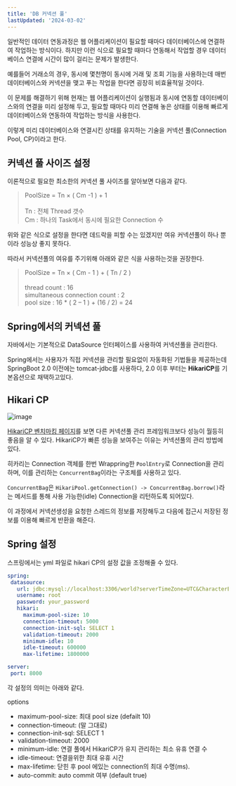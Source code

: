 ```yaml
---
title: 'DB 커넥션 풀'
lastUpdated: '2024-03-02'
---
```


일반적인 데이터 연동과정은 웹 어플리케이션이 필요할 때마다 데이터베이스에 연결하여 작업하는 방식이다. 하지만 이런 식으로 필요할 때마다 연동해서 작업할 경우 데이터베이스 연결에 시간이 많이 걸리는 문제가 발생한다.

예를들어 거래소의 경우, 동시에 몇천명이 동시에 거래 및 조회 기능을 사용하는데 매번 데이터베이스와 커넥션을 맺고 푸는 작업을 한다면 굉장히 비효율적일 것이다.

이 문제를 해결하기 위해 현재는 웹 어플리케이션이 실행됨과 동시에 연동할 데이터베이스와의 연결을 미리 설정해 두고, 필요할 때마다 미리 연결해 놓은 상태를 이용해 빠르게 데이터베이스와 연동하여 작업하는 방식을 사용한다.

이렇게 미리 데이터베이스와 연결시킨 상태를 유지하는 기술을 커넥션 풀(Connection Pool, CP)이라고 한다.

## 커넥션 풀 사이즈 설정

이론적으로 필요한 최소한의 커넥션 풀 사이즈를 알아보면 다음과 같다.

> PoolSize = Tn × ( Cm -1 ) + 1 <br><br> Tn : 전체 Thread 갯수 <br> Cm : 하나의 Task에서 동시에 필요한 Connection 수

위와 같은 식으로 설정을 한다면 데드락을 피할 수는 있겠지만 여유 커넥션풀이 하나 뿐이라 성능상 좋지 못하다.

따라서 커넥션풀의 여유를 주기위해 아래와 같은 식을 사용하는것을 권장한다.

> PoolSize = Tn × ( Cm - 1 ) + ( Tn / 2 ) <br><br> thread count : 16 <br> simultaneous connection count : 2 <br> pool size : 16 * ( 2 – 1 ) + (16 / 2) = 24

## Spring에서의 커넥션 풀

자바에서는 기본적으로 DataSource 인터페이스를 사용하여 커넥션풀을 관리한다.

Spring에서는 사용자가 직접 커넥션을 관리할 필요없이 자동화된 기법들을 제공하는데 SpringBoot 2.0 이전에는 tomcat-jdbc를 사용하다, 2.0 이후 부터는 **HikariCP**를 기본옵션으로 채택하고있다.

## Hikari CP

![image](https://user-images.githubusercontent.com/81006587/230904793-ca2415c1-8dc6-425e-9fab-5e8975c7e591.png)

[HikariCP 벤치마킹 페이지](https://github.com/brettwooldridge/HikariCP-benchmark)를 보면 다른 커넥션풀 관리 프레임워크보다 성능이 월등히 좋음을 알 수 있다. HikariCP가 빠른 성능을 보여주는 이유는 커넥션풀의 관리 방법에 있다.

히카리는 Connection 객체를 한번 Wrappring한 `PoolEntry`로 Connection을 관리하며, 이를 관리하는 `ConcurrentBag`이라는 구조체를 사용하고 있다.

`ConcurrentBag`은 `HikariPool.getConnection() -> ConcurrentBag.borrow()`라는 메서드를 통해 사용 가능한(idle) Connection을 리턴하도록 되어있다.

이 과정에서 커넥션생성을 요청한 스레드의 정보를 저장해두고 다음에 접근시 저장된 정보를 이용해 빠르게 반환을 해준다.

## Spring 설정

스프링에서는 yml 파일로 hikari CP의 설정 값을 조정해줄 수 있다.

```yml
spring:
 datasource:
   url: jdbc:mysql://localhost:3306/world?serverTimeZone=UTC&CharacterEncoding=UTF-8
   username: root
   password: your_password
   hikari:
     maximum-pool-size: 10
     connection-timeout: 5000
     connection-init-sql: SELECT 1
     validation-timeout: 2000
     minimum-idle: 10
     idle-timeout: 600000
     max-lifetime: 1800000

server:
 port: 8000
```

각 설정의 의미는 아래와 같다.

options
- maximum-pool-size: 최대 pool size (defailt 10)
- connection-timeout: (말 그대로)
- connection-init-sql: SELECT 1
- validation-timeout: 2000
- minimum-idle: 연결 풀에서 HikariCP가 유지 관리하는 최소 유휴 연결 수
- idle-timeout: 연결을위한 최대 유휴 시간
- max-lifetime: 닫힌 후 pool 에있는 connection의 최대 수명(ms).
- auto-commit: auto commit 여부 (default true)
